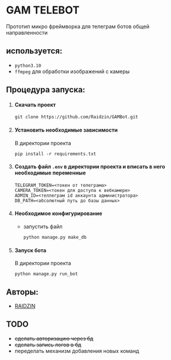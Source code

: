 # GAM TELEBOT

Прототип микро фреймворка для телеграм ботов общей направленности

## используется:

- `python3.10`
- `ffmpeg` для обработки изображений с камеры

## Процедура запуска:

1. #### Скачать проект

    ```shell
    git clone https://github.com/Raidzin/GAMBot.git
    ```

2. #### Установить необходимые зависимости

   В директории проекта

    ```shell
    pip install -r requirements.txt
    ```

3. #### Создать файл `.env` в директории проекта и вписать в него необходимые переменные
    ```
    TELEGRAM_TOKEN=<токен от телеграма>
    CAMERA_TOKEN=<токен для доступа к вебкамере>
    ADMIN_ID=<теллеграм id аккаунта администратора>
    DB_PATH=<абсолютный путь до базы данных>
    ```
   
4. #### Необходимое конфигурирование
   - запустить файл 
       ```shell
       python manage.py make_db
       ```
5. #### Запуск бота

   В директории проекта

    ```shell
    python manage.py run_bot
    ```

## Авторы:

- [RAIDZIN](https://github.com/Raidzin, "github.com/Raidzin")

## TODO

- ~~сделать авторизацию через бд~~
- ~~сделать запись логов в бд~~
- переделать механизм добавления новых команд